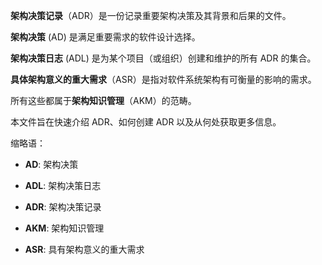 **架构决策记录**（ADR）是一份记录重要架构决策及其背景和后果的文件。

**架构决策** (AD) 是满足重要需求的软件设计选择。

**架构决策日志** (ADL) 是为某个项目（或组织）创建和维护的所有 ADR 的集合。

**具体架构意义的重大需求**（ASR）是指对软件系统架构有可衡量的影响的需求。

所有这些都属于**架构知识管理**（AKM）的范畴。

本文件旨在快速介绍 ADR、如何创建 ADR 以及从何处获取更多信息。

缩略语：

  * **AD**: 架构决策

  * **ADL**: 架构决策日志

  * **ADR**: 架构决策记录

  * **AKM**: 架构知识管理

  * **ASR**: 具有架构意义的重大需求
